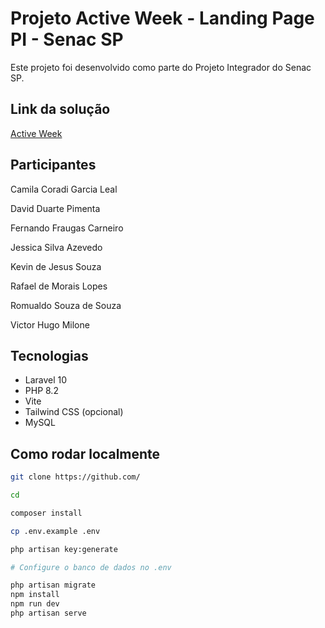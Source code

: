 # Projeto Active Week - Landing Page PI - Senac SP

Este projeto foi desenvolvido como parte do Projeto Integrador do Senac SP.

## Link da solução 

[Active Week](https://landing-page-pi-production.up.railway.app/)

## Participantes

Camila Coradi Garcia Leal

David Duarte Pimenta

Fernando Fraugas Carneiro

Jessica Silva Azevedo

Kevin de Jesus Souza

Rafael de Morais Lopes

Romualdo Souza de Souza

Victor Hugo Milone

## Tecnologias
- Laravel 10
- PHP 8.2
- Vite
- Tailwind CSS (opcional)
- MySQL

## Como rodar localmente

```bash
git clone https://github.com/

cd 

composer install

cp .env.example .env

php artisan key:generate

# Configure o banco de dados no .env

php artisan migrate
npm install
npm run dev
php artisan serve
